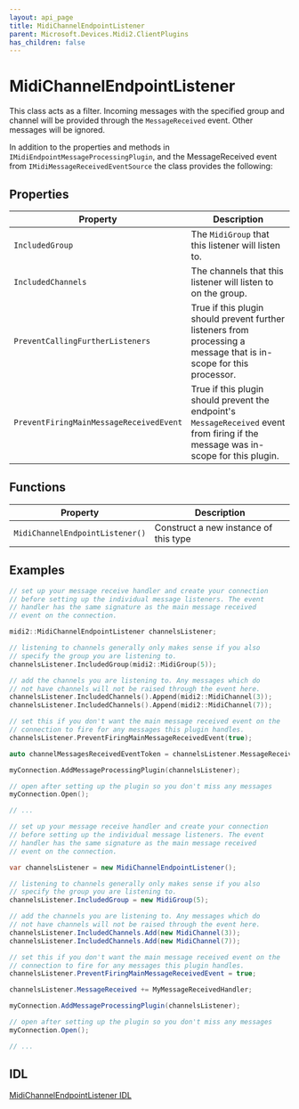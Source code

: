 ```yaml
---
layout: api_page
title: MidiChannelEndpointListener
parent: Microsoft.Devices.Midi2.ClientPlugins
has_children: false
---
```


# MidiChannelEndpointListener

This class acts as a filter. Incoming messages with the specified group and channel will be provided through the `MessageReceived` event. Other messages will be ignored.

In addition to the properties and methods in `IMidiEndpointMessageProcessingPlugin`, and the MessageReceived event from `IMidiMessageReceivedEventSource` the class provides the following:

## Properties

| Property | Description |
| ---- | ---- |
| `IncludedGroup` | The `MidiGroup` that this listener will listen to. |
| `IncludedChannels` | The channels that this listener will listen to on the group. |
| `PreventCallingFurtherListeners` | True if this plugin should prevent further listeners from processing a message that is in-scope for this processor. |
| `PreventFiringMainMessageReceivedEvent` | True if this plugin should prevent the endpoint's `MessageReceived` event from firing if the message was in-scope for this plugin. |

## Functions

| Property | Description |
| ---- | ---- |
| `MidiChannelEndpointListener()` | Construct a new instance of this type |

## Examples

```cpp
// set up your message receive handler and create your connection
// before setting up the individual message listeners. The event
// handler has the same signature as the main message received
// event on the connection.

midi2::MidiChannelEndpointListener channelsListener;

// listening to channels generally only makes sense if you also
// specify the group you are listening to.
channelsListener.IncludedGroup(midi2::MidiGroup(5));

// add the channels you are listening to. Any messages which do 
// not have channels will not be raised through the event here.
channelsListener.IncludedChannels().Append(midi2::MidiChannel(3));
channelsListener.IncludedChannels().Append(midi2::MidiChannel(7));

// set this if you don't want the main message received event on the
// connection to fire for any messages this plugin handles.
channelsListener.PreventFiringMainMessageReceivedEvent(true);

auto channelMessagesReceivedEventToken = channelsListener.MessageReceived(MyMessageReceivedHandler);

myConnection.AddMessageProcessingPlugin(channelsListener);

// open after setting up the plugin so you don't miss any messages
myConnection.Open();

// ...
```

```csharp
// set up your message receive handler and create your connection
// before setting up the individual message listeners. The event
// handler has the same signature as the main message received
// event on the connection.

var channelsListener = new MidiChannelEndpointListener();

// listening to channels generally only makes sense if you also
// specify the group you are listening to.
channelsListener.IncludedGroup = new MidiGroup(5);

// add the channels you are listening to. Any messages which do 
// not have channels will not be raised through the event here.
channelsListener.IncludedChannels.Add(new MidiChannel(3));
channelsListener.IncludedChannels.Add(new MidiChannel(7));

// set this if you don't want the main message received event on the
// connection to fire for any messages this plugin handles.
channelsListener.PreventFiringMainMessageReceivedEvent = true;

channelsListener.MessageReceived += MyMessageReceivedHandler;

myConnection.AddMessageProcessingPlugin(channelsListener);

// open after setting up the plugin so you don't miss any messages
myConnection.Open();

// ...
```



## IDL

[MidiChannelEndpointListener IDL](https://github.com/microsoft/MIDI/blob/main/src/app-sdk/winrt-client-plugins/MidiChannelEndpointListener.idl)
